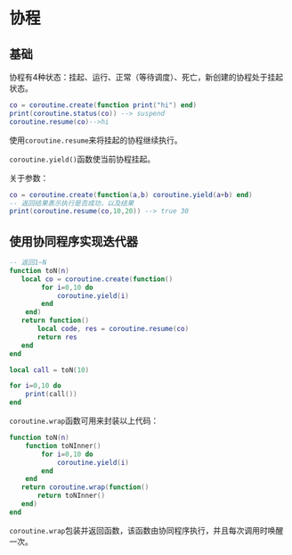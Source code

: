 # 协程

## 基础

协程有4种状态：挂起、运行、正常（等待调度）、死亡，新创建的协程处于挂起状态。

```lua
co = coroutine.create(function print("hi") end)
print(coroutine.status(co)) --> suspend
coroutine.resume(co)-->hi
```

使用`coroutine.resume`来将挂起的协程继续执行。

`coroutine.yield()`函数使当前协程挂起。

关于参数：

```lua
co = coroutine.create(function(a,b) coroutine.yield(a+b) end)
-- 返回结果表示执行是否成功，以及结果
print(coroutine.resume(co,10,20)) --> true 30
```

## 使用协同程序实现迭代器

```lua
-- 返回1~N
function toN(n)
   local co = coroutine.create(function()
		for i=0,10 do
			coroutine.yield(i)
		end
    end)
   return function()
	   local code, res = coroutine.resume(co)
	   return res
   end
end

local call = toN(10)

for i=0,10 do
	print(call())
end
```

`coroutine.wrap`函数可用来封装以上代码：

```lua
function toN(n)
    function toNInner()
		for i=0,10 do
			coroutine.yield(i)
		end
    end
   return coroutine.wrap(function()
       return toNInner()
   end)
end
```

`coroutine.wrap`包装并返回函数，该函数由协同程序执行，并且每次调用时唤醒一次。